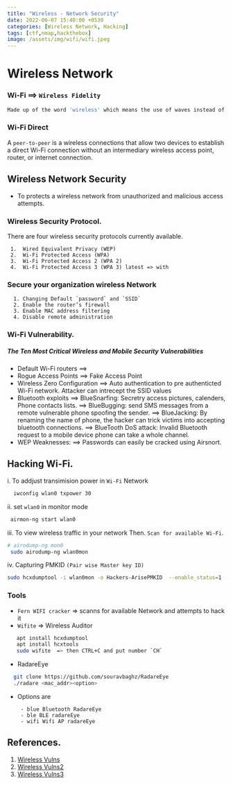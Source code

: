 ```yaml
---
title: "Wireless - Network Security" 
date: 2022-06-07 15:40:00 +0530
categories: [Wireless Network, Hacking]
tags: [ctf,nmap,hackthebox]
image: /assets/img/wifi/wifi.jpeg
---
```


# Wireless Network

### Wi-Fi ==> `Wireless Fidelity`
```bash
Made up of the word 'wireless' which means the use of waves instead of 'cables' for signal transfer.
```

### Wi-Fi Direct 
  A `peer-to-peer`   is a wireless connections that allow two devices to establish a direct Wi-Fi connection without an intermediary wireless access point, router, or internet connection. 

## Wireless Network Security

- To protects a wireless network from unauthorized and malicious access attempts.

### Wireless Security Protocol.
There are four wireless security protocols currently available.

	 1.  Wired Equivalent Privacy (WEP)
	 2.  Wi-Fi Protected Access (WPA)
	 3.  Wi-Fi Protected Access 2 (WPA 2)
	 4.  Wi-Fi Protected Access 3 (WPA 3) latest => with 
	  
### Secure your organization wireless Network

	  1. Changing Default `password` and `SSID`
	  2. Enable the router’s firewall
	  3. Enable MAC address filtering
	  4. Disable remote administration

### Wi-Fi Vulnerability.

##### The Ten Most Critical Wireless and Mobile Security Vulnerabilities

- Default Wi-Fi routers  ==> 
- Rogue Access Points  ==> Fake Access Point
- Wireless Zero Configuration  ==> Auto authentication to pre authenticted Wi-Fi network. Attacker can intrecept the SSID values
- Bluetooth exploits
		 ==> BlueSnarfing: Secretry access pictures, calenders, Phone contacts lists.
		 ==> BlueBugging: send SMS messages from a remote vulnerable phone spoofing the sender.
		 ==> BlueJacking: By renaming the name of phone, the hacker can trick victims into accepting bluetooth connections.
		 ==> BlueTooth DoS attack:  Invalid Bluetooth request to a mobile device phone can take a whole channel.
- WEP Weaknesses:
      ==> Passwords can easily be cracked using Airsnort.

## Hacking Wi-Fi.

i. To addjust transimision power in `Wi-Fi` Network
```bash
  iwconfig wlan0 txpower 30
```

ii. set `wlan0` in monitor mode

```bash
 airmon-ng start wlan0
```

iii. To view wireless traffic in your network Then. `Scan for available Wi-Fi`.

```bash
# airodump-ng mon0
 sudo airodump-ng wlan0mon
```

iv. Capturing PMKID `(Pair wise Master key ID)`

```bash
sudo hcxdumptool -i wlan0mon -o Hackers-ArisePMKID  --enable_status=1 --filterlist_ap=BE:91:B5:7E:51:79 --filtermode=2
```

### Tools

- `Fern WIFI cracker`  => scanns for available Network and attempts to hack it
-  `Wifite` => Wireless Auditor

```bash
   apt install hcxdumptool
   apt install hcxtools
   sudo wifite  => then CTRL+C and put number `CH` 
```

- RadareEye

```bash
  git clone https://github.com/souravbaghz/RadareEye
  ./radare <mac_addr><option>
```

- Options are

	   - blue Bluetooth RadareEye
	   - ble BLE radareEye
	   - wifi Wifi AP radareEye

## References.
1. [Wireless Vulns](https://www.helpnetsecurity.com/2006/06/29/the-ten-most-critical-wireless-and-mobile-security-vulnerabilities/)
2. [Wireless Vulns2](https://www.computerworld.com/article/2577244/top-10-vulnerabilities-in-today-s-wi-fi-networks.html)
3. [Wireless Vulns3](https://www.cisa.gov/uscert/ncas/tips/ST05-003)
